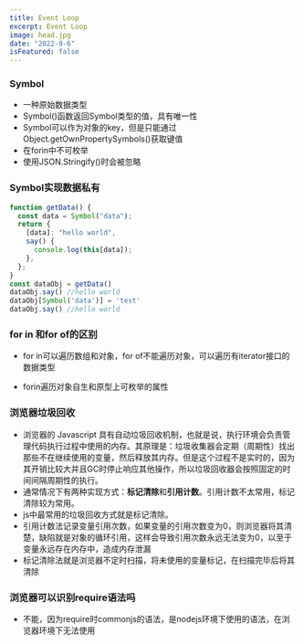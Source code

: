 ```yaml
---
title: Event Loop
excerpt: Event Loop
image: head.jpg
date: "2022-9-6"
isFeatured: false
---
```


### Symbol

+ 一种原始数据类型
+ Symbol()函数返回Symbol类型的值，具有唯一性
+ Symbol可以作为对象的key，但是只能通过Object.getOwnPropertySymbols()获取键值
+ 在forin中不可枚举
+ 使用JSON.Stringify()时会被忽略

### Symbol实现数据私有

```js
function getData() {
  const data = Symbol("data");
  return {
    [data]: "hello world",
    say() {
      console.log(this[data]);
    },
  };
}
const dataObj = getData()
dataObj.say() //hello world
dataObj[Symbol('data')] = 'test'
dataObj.say() //hello world
```

### for in 和for of的区别

+ for in可以遍历数组和对象，for of不能遍历对象，可以遍历有iterator接口的数据类型

+ forin遍历对象自生和原型上可枚举的属性

### 浏览器垃圾回收

+ 浏览器的 Javascript 具有自动垃圾回收机制，也就是说，执行环境会负责管理代码执行过程中使用的内存。其原理是：垃圾收集器会定期（周期性）找出那些不在继续使用的变量，然后释放其内存。但是这个过程不是实时的，因为其开销比较大并且GC时停止响应其他操作，所以垃圾回收器会按照固定的时间间隔周期性的执行。
+ 通常情况下有两种实现方式：**标记清除**和**引用计数**。引用计数不太常用，标记清除较为常用。
+ js中最常用的垃圾回收方式就是标记清除。
+ 引用计数法记录变量引用次数，如果变量的引用次数变为0，则浏览器将其清楚，缺陷就是对象的循环引用，这样会导致引用次数永远无法变为0，以至于变量永远存在内存中，造成内存泄漏
+ 标记清除法就是浏览器不定时扫描，将未使用的变量标记，在扫描完毕后将其清除

### 浏览器可以识别require语法吗

+ 不能，因为require时commonjs的语法，是nodejs环境下使用的语法，在浏览器环境下无法使用

